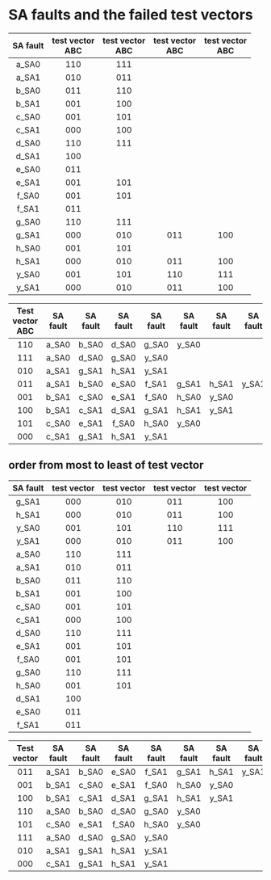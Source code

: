 # SA faults and the failed test vectors

| SA fault | test vector <br> ABC| test vector<br> ABC | test vector <br> ABC| test vector <br> ABC| 
| :---: |  :---: |  :---: |  :---: |  :---: | 
|a_SA0|110|111|
|a_SA1|010|011|
|b_SA0|011|110|
|b_SA1|001|100|
|c_SA0|001|101|
|c_SA1|000|100|
|d_SA0|110|111|
|d_SA1|100|
|e_SA0|011|
|e_SA1|001|101|
|f_SA0|001|101|
|f_SA1|011|
|g_SA0|110|111|
|g_SA1|000|010|011|100|
|h_SA0|001|101|
|h_SA1|000|010|011|100|
|y_SA0|001|101|110|111|
|y_SA1|000|010|011|100|

| Test vector <br> ABC| SA fault | SA fault | SA fault | SA fault | SA fault | SA fault | SA fault | 
| :---: | :---: | :---: | :---: | :---: | :---: | :---: | :---: | 
|110|a_SA0|b_SA0|d_SA0|g_SA0|y_SA0|
|111|a_SA0|d_SA0|g_SA0|y_SA0|
|010|a_SA1|g_SA1|h_SA1|y_SA1|
|011|a_SA1|b_SA0|e_SA0|f_SA1|g_SA1|h_SA1|y_SA1|
|001|b_SA1|c_SA0|e_SA1|f_SA0|h_SA0|y_SA0|
|100|b_SA1|c_SA1|d_SA1|g_SA1|h_SA1|y_SA1|
|101|c_SA0|e_SA1|f_SA0|h_SA0|y_SA0|
|000|c_SA1|g_SA1|h_SA1|y_SA1|

## order from most to least of test vector
| SA fault | test vector | test vector | test vector | test vector | 
| :---: |  :---: |  :---: |  :---: |  :---: | 
|g_SA1|000|010|011|100|
|h_SA1|000|010|011|100|
|y_SA0|001|101|110|111|
|y_SA1|000|010|011|100|
|a_SA0|110|111|
|a_SA1|010|011|
|b_SA0|011|110|
|b_SA1|001|100|
|c_SA0|001|101|
|c_SA1|000|100|
|d_SA0|110|111|
|e_SA1|001|101|
|f_SA0|001|101|
|g_SA0|110|111|
|h_SA0|001|101|
|d_SA1|100|
|e_SA0|011|
|f_SA1|011|

| Test vector | SA fault | SA fault | SA fault | SA fault | SA fault | SA fault | SA fault | 
| :---: | :---: | :---: | :---: | :---: | :---: | :---: | :---: | 
|011|a_SA1|b_SA0|e_SA0|f_SA1|g_SA1|h_SA1|y_SA1|
|001|b_SA1|c_SA0|e_SA1|f_SA0|h_SA0|y_SA0|
|100|b_SA1|c_SA1|d_SA1|g_SA1|h_SA1|y_SA1|
|110|a_SA0|b_SA0|d_SA0|g_SA0|y_SA0|
|101|c_SA0|e_SA1|f_SA0|h_SA0|y_SA0|
|111|a_SA0|d_SA0|g_SA0|y_SA0|
|010|a_SA1|g_SA1|h_SA1|y_SA1|
|000|c_SA1|g_SA1|h_SA1|y_SA1|